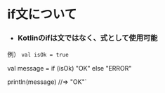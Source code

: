 # if文について
- ### Kotlinのifは文ではなく、式として使用可能
例） `val isOk = true`

val message = if (isOk) "OK" else "ERROR"

println(message)  //=> "OK"`
